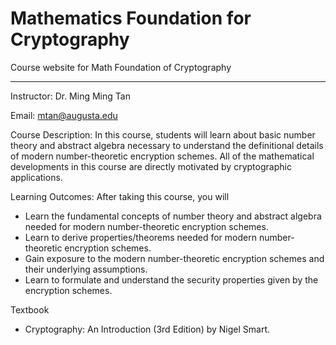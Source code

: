 # Mathematics Foundation for Cryptography
Course website for Math Foundation of Cryptography 

---
Instructor:  Dr. Ming Ming Tan

Email:  mtan@augusta.edu

Course Description:
In this course, students will learn about basic number theory and abstract algebra necessary to understand the definitional details of modern number-theoretic encryption schemes. All of the mathematical developments in this course are directly motivated by cryptographic applications.
 
Learning Outcomes: After taking this course, you will
- Learn the fundamental concepts of number theory and abstract algebra needed for modern number-theoretic encryption schemes.
- Learn to derive properties/theorems needed for modern number-theoretic encryption schemes.
- Gain exposure to the modern number-theoretic encryption schemes and their underlying assumptions.
- Learn to formulate and understand the security properties given by the encryption schemes.

Textbook
- Cryptography: An Introduction (3rd Edition) by Nigel Smart.



